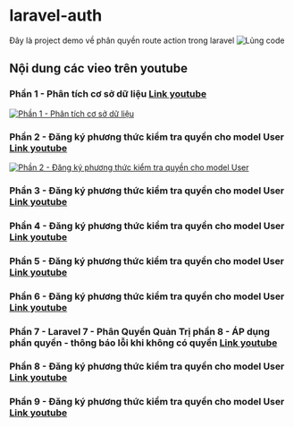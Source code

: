 # laravel-auth
Đây là project demo về phân quyền route action trong laravel
![Lủng code](https://scontent.xx.fbcdn.net/v/t1.0-9/104874349_170937931087375_5407629992833896567_o.png?_nc_cat=101&_nc_sid=dd9801&_nc_ohc=ROZI8EvbLscAX8-lUOn&_nc_ht=scontent.fhan3-3.fna&oh=57228a39b98320cfafcd32c8c39e7edb&oe=5F300E56&_nc_fr=fhan3c03)
## Nội dung các vieo trên youtube 
### Phần 1 - Phân tích cơ sở dữ liệu [Link youtube](https://www.youtube.com/watch?v=peTp9JmDx9k&list=PLFWDoeAHRLTaotGFjm6JZMZfhxCanFCGs&index=1)
[![Phần 1 - Phân tích cơ sở dữ liệu](https://img.youtube.com/vi/peTp9JmDx9k/0.jpg)](https://www.youtube.com/watch?v=peTp9JmDx9k&list=PLFWDoeAHRLTaotGFjm6JZMZfhxCanFCGs)
### Phần 2 - Đăng ký phương thức kiểm tra quyền cho model User [Link youtube](https://www.youtube.com/watch?v=kJeLIMi8xuc&list=PLFWDoeAHRLTaotGFjm6JZMZfhxCanFCGs&index=2)
[![Phần 2 - Đăng ký phương thức kiểm tra quyền cho model User](https://img.youtube.com/vi/kJeLIMi8xuc/0.jpg)](https://www.youtube.com/watch?v=kJeLIMi8xuc&list=PLFWDoeAHRLTaotGFjm6JZMZfhxCanFCGs)
### Phần 3 - Đăng ký phương thức kiểm tra quyền cho model User [Link youtube](https://www.youtube.com/watch?v=kJeLIMi8xuc&list=PLFWDoeAHRLTaotGFjm6JZMZfhxCanFCGs&index=2)
### Phần 4 - Đăng ký phương thức kiểm tra quyền cho model User [Link youtube](https://www.youtube.com/watch?v=kJeLIMi8xuc&list=PLFWDoeAHRLTaotGFjm6JZMZfhxCanFCGs&index=2)
### Phần 5 - Đăng ký phương thức kiểm tra quyền cho model User [Link youtube](https://www.youtube.com/watch?v=kJeLIMi8xuc&list=PLFWDoeAHRLTaotGFjm6JZMZfhxCanFCGs&index=2)
### Phần 6 - Đăng ký phương thức kiểm tra quyền cho model User [Link youtube](https://www.youtube.com/watch?v=kJeLIMi8xuc&list=PLFWDoeAHRLTaotGFjm6JZMZfhxCanFCGs&index=2)
### Phần 7 - Laravel 7 - Phân Quyền Quản Trị phần 8 - ÁP dụng phần quyền - thông báo lỗi khi không có quyền [Link youtube](https://www.youtube.com/watch?v=kJeLIMi8xuc&list=PLFWDoeAHRLTaotGFjm6JZMZfhxCanFCGs&index=2)
### Phần 8 - Đăng ký phương thức kiểm tra quyền cho model User [Link youtube](https://www.youtube.com/watch?v=kJeLIMi8xuc&list=PLFWDoeAHRLTaotGFjm6JZMZfhxCanFCGs&index=2)
### Phần 9 - Đăng ký phương thức kiểm tra quyền cho model User [Link youtube](https://www.youtube.com/watch?v=kJeLIMi8xuc&list=PLFWDoeAHRLTaotGFjm6JZMZfhxCanFCGs&index=2)


